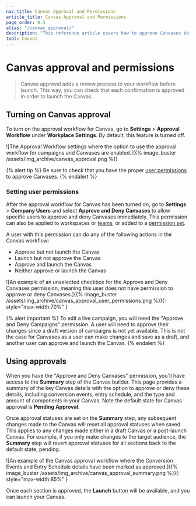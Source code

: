 ```yaml
---
nav_title: Canvas Approval and Permissions
article_title: Canvas Approval and Permissions 
page_order: 0.5
alias: "/canvas_approval/"
description: "This reference article covers how to approve Canvases before launch and describes related user permissions."
tool: Canvas
---
```


# Canvas approval and permissions

> Canvas approval adds a review process to your workflow before launch. This way, you can check that each confirmation is approved in order to launch the Canvas.

## Turning on Canvas approval

To turn on the approval workflow for Canvas, go to **Settings** > **Approval Workflow** under **Workplace Settings**. By default, this feature is turned off.

![The Approval Workflow settings where the option to use the approval workflow for campaigns and Canvases are enabled.]({% image_buster /assets/img_archive/canvas_approval.png %})

{% alert tip %}
Be sure to check that you have the proper [user permissions]({{site.baseurl}}/user_guide/administrative/app_settings/manage_your_braze_users/user_permissions/#managing-limited-and-team-role-permissions) to approve Canvases.
{% endalert %}

### Setting user permissions

After the approval workflow for Canvas has been turned on, go to **Settings** > **Company Users** and select **Approve and Deny Canvases** to allow specific users to approve and deny Canvases immediately. This permission can also be applied to workspaces or [teams]({{site.baseurl}}/user_guide/administrative/app_settings/manage_your_braze_users/teams/), or added to a [permission set]({{site.baseurl}}/user_guide/administrative/app_settings/manage_your_braze_users/user_permissions/#permission-sets).

A user with this permission can do any of the following actions in the Canvas workflow:
- Approve but not launch the Canvas
- Launch but not approve the Canvas
- Approve and launch the Canvas
- Neither approve or launch the Canvas

![An example of an unselected checkbox for the Approve and Deny Canvases permission, meaning this user does not have permission to approve or deny Canvases.]({% image_buster /assets/img_archive/canvas_approval_user_permissions.png %}){: style="max-width:70%" }

{% alert important %}
To edit a live campaign, you will need the "Approve and Deny Campaigns" permission. A user will need to approve their changes since a draft version of campaigns is not yet available. This is not the case for Canvases as a user can make changes and save as a draft, and another user can approve and launch the Canvas.
{% endalert %}

## Using approvals

When you have the "Approve and Deny Canvases" permission, you'll have access to the **Summary** step of the Canvas builder. This page provides a summary of the key Canvas details with the option to approve or deny these details, including conversion events, entry schedule, and the type and amount of components in your Canvas. Note the default state for Canvas approval is **Pending Approval**.

Once approval statuses are set on the **Summary** step, any subsequent changes made to the Canvas will reset all approval statuses when saved. This applies to any changes made either in a draft Canvas or a post-launch Canvas. For example, if you only make changes to the target audience, the **Summary** step will revert approval statuses for all sections back to the default state, pending.

![An example of the Canvas approval workflow where the Conversion Events and Entry Schedule details have been marked as approved.]({% image_buster /assets/img_archive/canvas_approval_summary.png %}){: style="max-width:85%" }

Once each section is approved, the **Launch** button will be available, and you can launch your Canvas.

